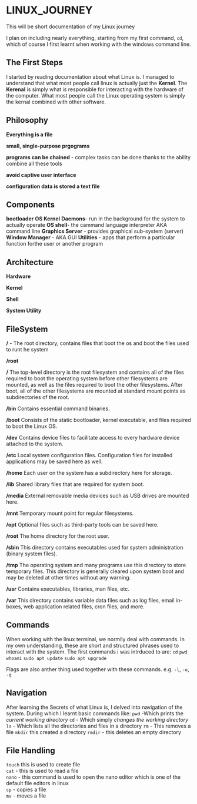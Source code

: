 # LINUX_JOURNEY
This will be short documentation of my Linux journey

I plan on including nearly everything, starting from my first command, `cd`, which of course I first learnt when working with the windows command line.

## The First Steps
I started by reading documentation about what Linux is.
I managed to understand that what most people call linux is actually just the **Kernel**.
The **Kerenal** is simply what is responsible for interacting with the hardware of the computer.
What most people call the Linux operating system is simply the kernal combined with other software.

## Philosophy
**Everything is a file**

**small, single-purpose prgograms**

**programs can be chained** - complex tasks can be done thanks to the ability combine all these tools

**avoid captive user interface**

**configuration data is stored a text file**

## Components
**bootloader**
**OS Kernel**
**Daemons**- run in the background for the system to actually operate
**OS shell**- the cammand language interpreter AKA command line
**Graphics Server** - provides graphical sub-system (server)
**Window Manager** - AKA GUI
**Utilities** - apps that perform a particular function forthe user or another program

## Architecture 
**Hardware**

**Kernel**

**Shell**

**System Utility**

## FileSystem
**/** - The root directory, contains files that boot the os and boot the files used to runt he system

**/root**


**/**	The top-level directory is the root filesystem and contains all of the files required to boot the operating system before other filesystems are mounted, as well as the files required to boot the other filesystems. After boot, all of the other filesystems are mounted at standard mount points as subdirectories of the root.

**/bin**	Contains essential command binaries.

**/boot**	Consists of the static bootloader, kernel executable, and files required to boot the Linux OS.

**/dev**	Contains device files to facilitate access to every hardware device attached to the system.

**/etc**	Local system configuration files. Configuration files for installed applications may be saved here as well.

**/home**	Each user on the system has a subdirectory here for storage.

**/lib**	Shared library files that are required for system boot.

**/media**	External removable media devices such as USB drives are mounted here.

**/mnt**	Temporary mount point for regular filesystems.

**/opt**	Optional files such as third-party tools can be saved here.

**/root**	The home directory for the root user.

**/sbin**	This directory contains executables used for system administration (binary system files).

**/tmp**	The operating system and many programs use this directory to store temporary files. This directory is generally cleared upon system boot and may be deleted at other times without any warning.

**/usr**	Contains executables, libraries, man files, etc.

**/var**	This directory contains variable data files such as log files, email in-boxes, web application related files, cron files, and more.



## Commands
When working with the linux terminal, we normlly deal with commands. In my own understanding, these are short and structured phrases used to interact with the system.
The first commands i was intrduced to are:
`cd`
`pwd`
`whoami`
`sudo apt update`
`sudo apt upgrade`

Flags are also anther thing used together with these commands. e.g. `-l`, `-o`, `-q`


## Navigation
After learning the Secrets of what Linux is, I delved into navigation of the system. During which I learnt basic commands like:
`pwd` -Which prints the *current working directory*
`cd` - Which simply *changes the working directory*
`ls` - Which lists all the directories and files in a directory
`rm` - This removes a file
`mkdir` this created a directory
`rmdir` - this deletes an empty directory


## File Handling
`touch` this is used to create file <br>
`cat` - this is used to read a file <br>
`nano` - this command is used to open the nano editor which is one of the default file editors in linux <br>
`cp` - copies a file <br>
`mv` - moves a file <br>

